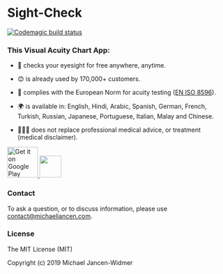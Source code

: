 # Sight-Check

[![Codemagic build status](https://api.codemagic.io/apps/5d2b97a1a39dd76aa3cc12e8/5d2b97a1a39dd76aa3cc12e7/status_badge.svg)](https://codemagic.io/apps/5d2b97a1a39dd76aa3cc12e8/5d2b97a1a39dd76aa3cc12e7/latest_build)


### This Visual Acuity Chart App:
* 🏥 checks your eyesight for free anywhere, anytime.

* 😊 is already used by 170,000+ customers.

* 📄 complies with the European Norm for acuity testing (<a href="https://www.beuth.de/en/draft-standard/din-en-iso-8596/259414231">EN ISO 8596</a>).

* 🌍 is available in: English, Hindi, Arabic, Spanish, German, French, Turkish, Russian, Japanese, Portuguese, Italian, Malay and Chinese.

* 👨🏼‍⚕️ does not replace professional medical advice, or treatment (medical disclaimer).
      
      
      
<div>
      <a href='https://play.google.com/store/apps/details?id=com.michaeljancen.sight_check&pcampaignid=MKT-Other-global-all-co-prtnr-py-PartBadge-Mar2515-1'>
            <img alt='Get it on Google Play' src='https://play.google.com/intl/en_us/badges/images/generic/en_badge_web_generic.png' height="70"/>
      </a>
      <a href='#'>
            <img src="https://sightcheck.github.io/images/appstore.png" height="50"/>
      </a>
</div>
      
### Contact
To ask a question, or to discuss information, please use contact@michaeljancen.com.

### License
The MIT License (MIT)

Copyright (c) 2019 Michael Jancen-Widmer
